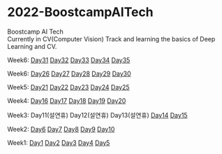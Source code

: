 # 2022-BoostcampAITech

Boostcamp AI Tech    
Currently in CV(Computer Vision) Track and learning the basics of Deep Learning and CV.

Week6: 
[Day31](https://yehyunsuh.notion.site/Day31-2022-02-28-3c6eea61187b4aac82da12e2e505a2e7) 
[Day32](https://yehyunsuh.notion.site/Day32-2022-03-01-f4bf8c61208e4dccb741338adb1c2d3c) 
[Day33](https://yehyunsuh.notion.site/Day33-2022-03-02-3738c0a4422a4edaa6d096ff9705fd6a) 
[Day34]() 
[Day35]()   

Week6: 
[Day26](https://yehyunsuh.notion.site/Day26-2022-02-21-bedc7b0e63a74176acea81666d08ae5b) 
[Day27](https://yehyunsuh.notion.site/Day27-2022-02-22-c3aa526ac5cc4ddda2719ddf678bb507) 
[Day28](https://yehyunsuh.notion.site/Day28-2022-02-23-af36315a587f4c3fbe2f0f351ddf5e37) 
[Day29](https://yehyunsuh.notion.site/Day29-2022-02-24-4bafc9532711488683858b778ddd074c) 
[Day30](https://yehyunsuh.notion.site/Day30-2022-02-25-8022c1cb57e345b3aa957842898c87f9)   

Week5: 
[Day21](https://yehyunsuh.notion.site/Day-21-2022-02-14-69e986f9c3554c5abfb701bbabcbd951) 
[Day22](https://yehyunsuh.notion.site/Day22-2022-02-15-5b6a63c5363245418a1e022b1959add7) 
[Day23](https://yehyunsuh.notion.site/Day23-2022-02-16-ca0a42ecb207456ba6bb9a8b06fac73b) 
[Day24](https://yehyunsuh.notion.site/Day24-2022-02-17-f3e4719f90394148b4deee0039a1ae0b) 
[Day25](https://yehyunsuh.notion.site/Day25-2022-02-18-cc076dbe18654a5cba29c02f02122d53)   


Week4: 
[Day16](https://yehyunsuh.notion.site/Day16-2022-02-07-f84274cbe8fe4e9099b076eb94dbf5d4) 
[Day17](https://yehyunsuh.notion.site/Day17-2022-02-08-99bc00d1ce1f49af834431d587c5a21a) 
[Day18](https://yehyunsuh.notion.site/Day18-2022-02-09-107f00dd2f1c4c6b999c5dda7fd0cd39) 
[Day19](https://yehyunsuh.notion.site/Day19-2022-02-10-592fd4035c5f4a34a61a9183a4b26059) 
[Day20](https://yehyunsuh.notion.site/Day20-2022-02-11-52d62fe8ed404dc88c914e85ccf9bd4a)   


Week3: 
Day11(설연휴) 
Day12(설연휴)
Day13(설연휴)
[Day14](https://yehyunsuh.notion.site/Day14-2022-02-03-35f428234993414bb429e97a16520f55) 
[Day15](https://yehyunsuh.notion.site/Day15-2022-02-04-63d85cb48a6940319653ada9ab2f9a0a)   


Week2: 
[Day6](https://yehyunsuh.notion.site/Day6-2022-01-24-03f32ffc05b4477f9c1d3120d4a9bb9b) 
[Day7](https://yehyunsuh.notion.site/Day7-2022-01-25-5294770396714bf4ba38f540e53a8362) 
[Day8](https://yehyunsuh.notion.site/Day8-2022-01-26-f6daee4a2c294e53bd75b3a324c37588) 
[Day9](https://yehyunsuh.notion.site/Day9-2022-01-27-b4c6858cb59747ee8ae8013c1ab8d081) 
[Day10](https://yehyunsuh.notion.site/Day10-2022-01-28-8e00549307c34be2809aa9eaeb65afa7)   

Week1:
[Day1](https://yehyunsuh.notion.site/Day1-2022-01-17-483c7484ae2e485aa72e919cec09e951)
[Day2](https://yehyunsuh.notion.site/Day2-2022-01-18-054d053d2ee1438f9d3ca47234426efd)
[Day3](https://yehyunsuh.notion.site/Day3-2022-01-19-e59732639ed6478188af94a9d9dd1a43)
[Day4](https://yehyunsuh.notion.site/Day4-2022-01-20-bf240757c45540c9aa4010b363fa039a)
[Day5](https://yehyunsuh.notion.site/Day5-2022-01-21-e3067a746f0e469cacb6e9e21c70358b)
